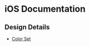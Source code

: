 # iOS Documentation

## Design Details
- [Color Set](https://coolors.co/1a181b-fff4ec-9b9b93-39393a-f06449)
